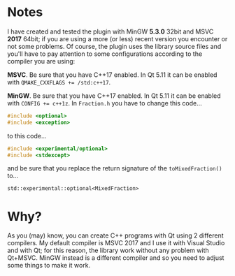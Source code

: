 # Notes

I have created and tested the plugin with MinGW **5.3.0** 32bit and MSVC **2017** 64bit; if you are using a more (or less) recent version you encounter or not some problems. Of course, the plugin uses the library source files and you'll have to pay attention to some configurations according to the compiler you are using:

**MSVC**. Be sure that you have C++17 enabled. In Qt 5.11 it can be enabled with `QMAKE_CXXFLAGS += /std:c++17`.

**MinGW**. Be sure that you have C++17 enabled. In Qt 5.11 it can be enabled with `CONFIG += c++1z`. In `Fraction.h` you have to change this code...

```c++
#include <optional>
#include <exception>
```

to this code...

```c++
#include <experimental/optional>
#include <stdexcept>
```

and be sure that you replace the return signature of the `toMixedFraction()` to...

`std::experimental::optional<MixedFraction>`

# Why?

As you (may) know, you can create C++ programs with Qt using 2 different compilers. My default compiler is MSVC 2017 and I use it with Visual Studio and with Qt; for this reason, the library work without any problem with Qt+MSVC. MinGW instead is a different compiler and so you need to adjust some things to make it work.
